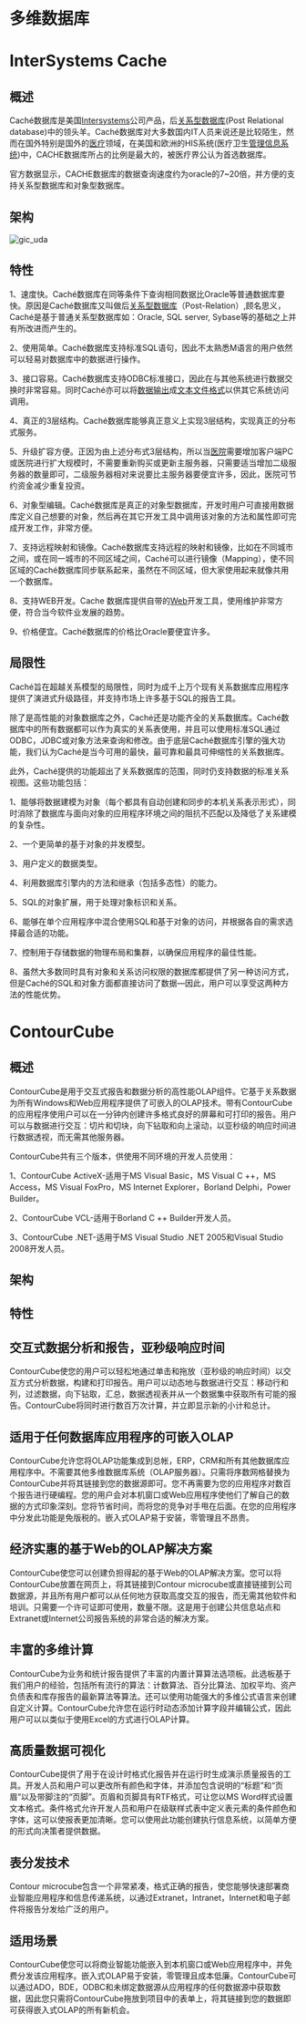﻿<!--
 * @Author: wangzhichiao<https://github.com/wzc570738205>
 * @Date: 2021-03-29 15:43:12
 * @LastEditors: wangzhichiao<https://github.com/wzc570738205>
 * @LastEditTime: 2021-03-29 15:44:04
-->
# **多维数据库**
# **InterSystems Cache**
## **概述**
Caché数据库是美国[Intersystems](https://baike.baidu.com/item/Intersystems)公司产品，后[关系型数据库](https://baike.baidu.com/item/%E5%85%B3%E7%B3%BB%E5%9E%8B%E6%95%B0%E6%8D%AE%E5%BA%93/8999831)(Post Relational database)中的领头羊。Caché数据库对大多数国内IT人员来说还是比较陌生，然而在国外特别是国外的[医疗](https://baike.baidu.com/item/%E5%8C%BB%E7%96%97/3232414)领域，在美国和欧洲的HIS系统(医疗卫生[管理信息系统](https://baike.baidu.com/item/%E7%AE%A1%E7%90%86%E4%BF%A1%E6%81%AF%E7%B3%BB%E7%BB%9F/85339))中，CACHE数据库所占的比例是最大的，被医疗界公认为首选数据库。

官方数据显示，CACHE数据库的数据查询速度约为oracle的7~20倍，并方便的支持关系型数据库和对象型数据库。
## **架构**
![gic\_uda](/images/neirong/Aspose.Words.dd900dee-6822-4428-af7d-af6ec90c9392.001.jpeg)
## **特性**
1、速度快。Caché数据库在同等条件下查询相同数据比Oracle等普通数据库要快。原因是Caché数据库又叫做后[关系型数据库](https://baike.baidu.com/item/%E5%85%B3%E7%B3%BB%E5%9E%8B%E6%95%B0%E6%8D%AE%E5%BA%93/8999831)（Post-Relation）,顾名思义，Caché是基于普通关系型数据库如：Oracle, SQL server, Sybase等的基础之上并有所改进而产生的。

2、使用简单。Caché数据库支持标准SQL语句，因此不太熟悉M语言的用户依然可以轻易对数据库中的数据进行操作。

3、接口容易。Caché数据库支持ODBC标准接口，因此在与其他系统进行数据交换时非常容易。同时Caché亦可以将[数据输出](https://baike.baidu.com/item/%E6%95%B0%E6%8D%AE%E8%BE%93%E5%87%BA)成[文本文件格式](https://baike.baidu.com/item/%E6%96%87%E6%9C%AC%E6%96%87%E4%BB%B6%E6%A0%BC%E5%BC%8F)以供其它系统访问调用。

4、真正的3层结构。Caché数据库能够真正意义上实现3层结构，实现真正的分布式服务。

5、升级扩容方便。正因为由上述分布式3层结构，所以当[医院](https://baike.baidu.com/item/%E5%8C%BB%E9%99%A2/418798)需要增加客户端PC或医院进行扩大规模时，不需要重新购买或更新主服务器，只需要适当增加二级服务器的数量即可，二级服务器相对来说要比主服务器要便宜许多，因此，医院可节约资金减少重复投资。

6、对象型编辑。Caché数据库是真正的对象型数据库，开发时用户可直接用数据库定义自己想要的对象，然后再在其它开发工具中调用该对象的方法和属性即可完成开发工作，非常方便。

7、支持远程映射和镜像。Caché数据库支持远程的映射和镜像，比如在不同城市之间，或在同一城市的不同区域之间，Caché可以进行镜像（Mapping），使不同区域的Caché数据库同步联系起来，虽然在不同区域，但大家使用起来就像共用一个数据库。

8、支持WEB开发。Cache 数据库提供自带的[Web](https://baike.baidu.com/item/Web/150564)开发工具，使用维护非常方便，符合当今软件业发展的趋势。

9、价格便宜。Caché数据库的价格比Oracle要便宜许多。
## **局限性**
Caché旨在超越关系模型的局限性，同时为成千上万个现有关系数据库应用程序提供了演进式升级路径，并支持市场上许多基于SQL的报告工具。

除了是高性能的对象数据库之外，Caché还是功能齐全的关系数据库。Caché数据库中的所有数据都可以作为真实的关系表使用，并且可以使用标准SQL通过ODBC，JDBC或对象方法来查询和修改。由于底层Caché数据库引擎的强大功能，我们认为Caché是当今可用的最快，最可靠和最具可伸缩性的关系数据库。

此外，Caché提供的功能超出了关系数据库的范围，同时仍支持数据的标准关系视图。这些功能包括：

1、能够将数据建模为对象（每个都具有自动创建和同步的本机关系表示形式），同时消除了数据库与面向对象的应用程序环境之间的阻抗不匹配以及降低了关系建模的复杂性。

2、一个更简单的基于对象的并发模型。

3、用户定义的数据类型。

4、利用数据库引擎内的方法和继承（包括多态性）的能力。

5、SQL的对象扩展，用于处理对象标识和关系。

6、能够在单个应用程序中混合使用SQL和基于对象的访问，并根据各自的需求选择最合适的功能。

7、控制用于存储数据的物理布局和集群，以确保应用程序的最佳性能。

8、虽然大多数同时具有对象和关系访问权限的数据库都提供了另一种访问方式，但是Caché的SQL和对象方面都直接访问了数据—因此，用户可以享受这两种方法的性能优势。
# **ContourCube**
## **概述**
ContourCube是用于交互式报告和数据分析的高性能OLAP组件。它基于关系数据为所有Windows和Web应用程序提供了可嵌入的OLAP技术。带有ContourCube的应用程序使用户可以在一分钟内创建许多格式良好的屏幕和可打印的报告。用户可以与数据进行交互：切片和切块，向下钻取和向上滚动，以亚秒级的响应时间进行数据透视，而无需其他服务器。

ContourCube共有三个版本，供使用不同环境的开发人员使用：

1、ContourCube ActiveX-适用于MS Visual Basic，MS Visual C ++，MS Access，MS Visual FoxPro，MS Internet Explorer，Borland Delphi，Power Builder。

2、ContourCube VCL-适用于Borland C ++ Builder开发人员。

3、ContourCube .NET-适用于MS Visual Studio .NET 2005和Visual Studio 2008开发人员。
## **架构**
## **特性**
## **交互式数据分析和报告，亚秒级响应时间**
ContourCube使您的用户可以轻松地通过单击和拖放（亚秒级的响应时间）以交互方式分析数据，构建和打印报告。用户可以动态地与数据进行交互：移动行和列，过滤数据，向下钻取，汇总，数据透视表并从一个数据集中获取所有可能的报告。ContourCube将同时进行数百万次计算，并立即显示新的小计和总计。
## **适用于任何数据库应用程序的可嵌入OLAP**
ContourCube允许您将OLAP功能集成到总帐，ERP，CRM和所有其他数据库应用程序中。不需要其他多维数据库系统（OLAP服务器）。只需将序数网格替换为ContourCube并将其链接到您的数据源即可。您不再需要为您的应用程序对数百个报告进行硬编程。您的用户会对本机窗口或Web应用程序使他们了解自己的数据的方式印象深刻。您将节省时间，而将您的竞争对手甩在后面。在您的应用程序中分发此功能是免版税的。嵌入式OLAP易于安装，零管理且不昂贵。
## **经济实惠的基于Web的OLAP解决方案**
ContourCube使您可以创建负担得起的基于Web的OLAP解决方案。您可以将ContourCube放置在网页上，将其链接到Contour microcube或直接链接到公司数据源，并且所有用户都可以从任何地方获取高度交互的报告，而无需其他软件和培训。只需要一个许可证即可使用，数量不限。这是用于创建公共信息站点和Extranet或Internet公司报告系统的非常合适的解决方案。
## **丰富的多维计算**
ContourCube为业务和统计报告提供了丰富的内置计算算法选项板。此选板基于我们用户的经验，包括所有流行的算法：计数算法、百分比算法、加权平均、资产负债表和库存报告的最新算法等算法。还可以使用功能强大的多维公式语言来创建自定义计算。ContourCube允许您在运行时动态添加计算字段并编辑公式，因此用户可以以类似于使用Excel的方式进行OLAP计算。
## **高质量数据可视化**
ContourCube提供了用于在设计时格式化报告并在运行时生成演示质量报告的工具。开发人员和用户可以更改所有颜色和字体，并添加包含说明的“标题”和“页眉”以及带脚注的“页脚”。页眉和页脚具有RTF格式，可让您以MS Word样式设置文本格式。条件格式允许开发人员和用户在级联样式表中定义表元素的条件颜色和字体，这可以使报表更加清晰。您可以使用此功能创建执行信息系统，以简单方便的形式向决策者提供数据。
## **表分发技术**
Contour microcube包含一个非常紧凑，格式正确的报告，使您能够快速部署商业智能应用程序和信息传递系统，以通过Extranet，Intranet，Internet和电子邮件将报告分发给广泛的用户。
## **适用场景**
ContourCube使您可以将商业智能功能嵌入到本机窗口或Web应用程序中，并免费分发该应用程序。嵌入式OLAP易于安装，零管理且成本低廉。ContourCube可以通过ADO，BDE，ODBC和未绑定数据源从应用程序的任何数据源中获取数据，因此您只需将ContourCube拖放到项目中的表单上，将其链接到您的数据即可获得嵌入式OLAP的所有新机会。



